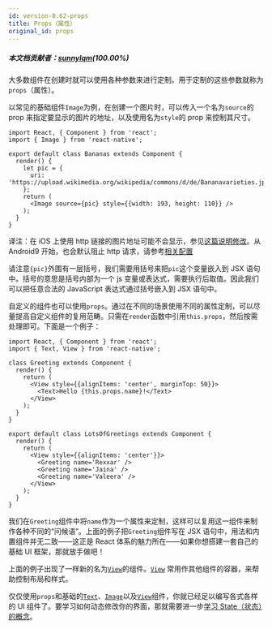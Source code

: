 ```yaml
---
id: version-0.62-props
title: Props（属性）
original_id: props
---
```


##### 本文档贡献者：[sunnylqm](https://github.com/search?q=sunnylqm%40qq.com+in%3Aemail&type=Users)(100.00%)

大多数组件在创建时就可以使用各种参数来进行定制。用于定制的这些参数就称为`props`（属性）。

以常见的基础组件`Image`为例，在创建一个图片时，可以传入一个名为`source`的 prop 来指定要显示的图片的地址，以及使用名为`style`的 prop 来控制其尺寸。

```ReactNativeWebPlayer
import React, { Component } from 'react';
import { Image } from 'react-native';

export default class Bananas extends Component {
  render() {
    let pic = {
      uri: 'https://upload.wikimedia.org/wikipedia/commons/d/de/Bananavarieties.jpg'
    };
    return (
      <Image source={pic} style={{width: 193, height: 110}} />
    );
  }
}
```

译注：在 iOS 上使用 http 链接的图片地址可能不会显示，参见[这篇说明修改](https://segmentfault.com/a/1190000002933776)。从 Android9 开始，也会默认阻止 http 请求，请参考[相关配置](https://blog.csdn.net/qq_40347548/article/details/86766932)

请注意`{pic}`外围有一层括号，我们需要用括号来把`pic`这个变量嵌入到 JSX 语句中。括号的意思是括号内部为一个 js 变量或表达式，需要执行后取值。因此我们可以把任意合法的 JavaScript 表达式通过括号嵌入到 JSX 语句中。

自定义的组件也可以使用`props`。通过在不同的场景使用不同的属性定制，可以尽量提高自定义组件的复用范畴。只需在`render`函数中引用`this.props`，然后按需处理即可。下面是一个例子：

```ReactNativeWebPlayer
import React, { Component } from 'react';
import { Text, View } from 'react-native';

class Greeting extends Component {
  render() {
    return (
      <View style={{alignItems: 'center', marginTop: 50}}>
        <Text>Hello {this.props.name}!</Text>
      </View>
    );
  }
}

export default class LotsOfGreetings extends Component {
  render() {
    return (
      <View style={{alignItems: 'center'}}>
        <Greeting name='Rexxar' />
        <Greeting name='Jaina' />
        <Greeting name='Valeera' />
      </View>
    );
  }
}
```

我们在`Greeting`组件中将`name`作为一个属性来定制，这样可以复用这一组件来制作各种不同的“问候语”。上面的例子把`Greeting`组件写在 JSX 语句中，用法和内置组件并无二致——这正是 React 体系的魅力所在——如果你想搭建一套自己的基础 UI 框架，那就放手做吧！

上面的例子出现了一样新的名为[`View`](view.md)的组件。[`View`](view.md) 常用作其他组件的容器，来帮助控制布局和样式。

仅仅使用`props`和基础的[`Text`](text.md)、[`Image`](image.md)以及[`View`](view.md)组件，你就已经足以编写各式各样的 UI 组件了。要学习如何动态修改你的界面，那就需要进一步[学习 State（状态）的概念](state.md)。
